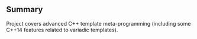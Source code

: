 Summary
----

Project covers advanced C++ template meta-programming (including some C++14 features related to variadic templates).